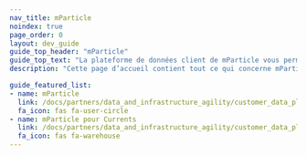 ```yaml
---
nav_title: mParticle
noindex: true
page_order: 0
layout: dev_guide
guide_top_header: "mParticle"
guide_top_text: "La plateforme de données client de mParticle vous permet de tirer le meilleur parti de vos données. Les marketeurs ingénieux utilisent mParticle pour organiser des données sur toute leur pile d’outils de croissance, ce qui leur permet de gagner à des moments clés du parcours client."
description: "Cette page d’accueil contient tout ce qui concerne mParticle, y compris les conseils d’intégration et mParticle pour Currents."

guide_featured_list:
- name: mParticle
  link: /docs/partners/data_and_infrastructure_agility/customer_data_platform/mparticle/mparticle
  fa_icon: fas fa-user-circle
- name: mParticle pour Currents
  link: /docs/partners/data_and_infrastructure_agility/customer_data_platform/mparticle/mparticle_for_currents/
  fa_icon: fas fa-warehouse
---
```


<br> 